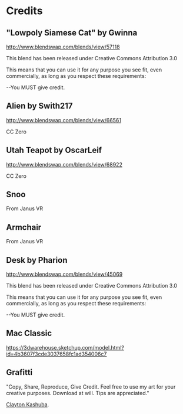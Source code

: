 # Credits

## "Lowpoly Siamese Cat" by Gwinna

http://www.blendswap.com/blends/view/57118

This blend has been released under Creative Commons Attribution 3.0

This means that you can use it for any purpose you see fit, even commercially,
as long as you respect these requirements:

  --You MUST give credit.

## Alien by Swith217

http://www.blendswap.com/blends/view/66561

CC Zero

## Utah Teapot by OscarLeif

http://www.blendswap.com/blends/view/68922

CC Zero

## Snoo

From Janus VR

## Armchair

From Janus VR

## Desk by Pharion

http://www.blendswap.com/blends/view/45069

This blend has been released under Creative Commons Attribution 3.0

This means that you can use it for any purpose you see fit, even commercially,
as long as you respect these requirements:

  --You MUST give credit.

## Mac Classic

https://3dwarehouse.sketchup.com/model.html?id=4b3607f3cde3037658fc1ad354006c7

## Grafitti

"Copy, Share, Reproduce, Give Credit. Feel free to use my art for your creative purposes. Download at will. Tips are appreciated."

[Clayton Kashuba](http://claytonkashuba.com/wp-content/uploads/2012/06/large_graffiti.png).
